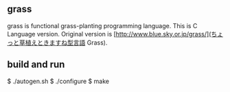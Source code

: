 ## grass

grass is functional grass-planting programming language.
This is C Language version.
Original version is [http://www.blue.sky.or.jp/grass/](ちょっと草植えときますね型言語 Grass).

## build and run

$ ./autogen.sh
$ ./configure
$ make
